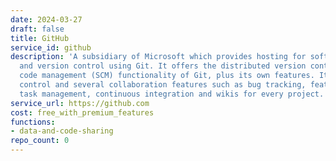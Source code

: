 ```yaml
---
date: 2024-03-27
draft: false
title: GitHub
service_id: github
description: 'A subsidiary of Microsoft which provides hosting for software development
  and version control using Git. It offers the distributed version control and source
  code management (SCM) functionality of Git, plus its own features. It provides access
  control and several collaboration features such as bug tracking, feature requests,
  task management, continuous integration and wikis for every project. '
service_url: https://github.com
cost: free_with_premium_features
functions:
- data-and-code-sharing
repo_count: 0
---
```



